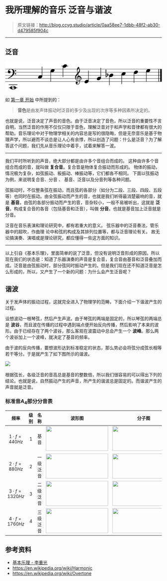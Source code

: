 # 我所理解的音乐 泛音与谐波

[annotation]: <id> (0aa58ee7-1dbb-48f2-ab30-d479585f904c)
[annotation]: <status> (public)
[annotation]: <create_time> (2019-06-09 20:24:29)
[annotation]: <category> (音乐的迷思)
[annotation]: <tags> (音乐理论)
[annotation]: <comments> (false)
[annotation]: <topic> (我所理解的音乐)
[annotation]: <index> (100)


> 原文链接：<http://blog.ccyg.studio/article/0aa58ee7-1dbb-48f2-ab30-d479585f904c>

---

## 泛音

![](../关于和声学的一些理解/images/关于和声学的一些理解-2.svg)

如 [第一章 开始](http://blog.ccyg.studio/article/b95ad9e6-765e-411d-9b63-f06ffcc09b98) 中所提到的：

> **音色**是由发声体振动时泛音的多少及出现的次序等多种因素所决定的。

也就是说，泛音决定了声音的音色。由于泛音决定了音色，所以泛音的重要性不言自明，当然泛音的作用不仅仅只限于音色，理解泛音对于和声学和音律都有很大的帮助。音乐理论中对于物理学相关的内容总是写的很隐晦，但是无奈音乐是基于物理声学，所以避而不谈总是让人心有余悸，所以创造了问题：什么是泛音？为了解答这个问题，我们先从音乐理论中着手，试着来解答一波。

--- 

我们平时所听到的声音，绝大部分都是由许多个音组合而成的。 这种由许多个音组合而成的音，就叫做 **复合音**。复合音是物体复合振动而形成的。 物体的振动，情况极为复杂，如弦振动、板振动、棒振动等，它们都各不相同。 下面以弦振动为例，来说明复合音、分音 、 基音、泛音以及分音列等各种问题。

弦振动时，不仅整条弦在振动，而且弦的各部分（如分为二段、三段、四段、五段等）也同时在振动。由全弦振动而产生的音，也就是我们听得最消楚最响的音，就是 **基音**。由弦的各部分振动而产生的音，音杂较小，一般不易被听出，这就是 **泛音**。构成复合音的各音（包括基音和泛音），叫做 **分音**。也就是基音加上泛音就是分音。

泛音在音乐表演和理论研究中，都有若重大的意义。 弦乐器中的泛音奏法，管乐器中的超吹，作曲理 论中和弦的构成及其排列位置等，都与泛音理论有关。 故无论搞演奏、演唱或是理论研究，都应懂得一些这方面的知识。

--- 

以上引自《基本乐理》，里面简单的说了泛音，但没有说明泛音形成的原因。所以现在我们的状态是：知道了乐器演奏的声音是复合音，复合音由基音和泛音叠加而成。泛音是由弦振动时，部分弦同时振动产生的。但是我们现在还不知道泛音是怎么形成的，所以，又产生了一个新的问题：为什么会产生泛音呢？

## 谐波

关于发声体的振动过程，这就完全进入了物理学的范畴，下面介绍一下谐波产生的过程。

设想波动一根琴弦，然后产生声波。由于琴弦的两端是固定的，所以琴弦的两端总是 **波谷**，而且波在传播的过程中遇到端点便开始反向传播，然后影响了本来的波形。由于已经存在了两个波谷，那么客观在波震动中总会产生一个 **波峰**。那么两个波谷加上一个波峰，就决定了基音的频率。

由于波的反向传播，要想波形达到标准稳定的状态，那么势必会将弦分成弦长相等若干等分。于是就产生了如下图所示的谐波。

![](https://upload.wikimedia.org/wikipedia/commons/thumb/2/2f/Moodswingerscale.svg/375px-Moodswingerscale.svg.png)

根据弦长，各级泛音的音高总是基音的整数倍，所以我们很容易的可以得出下列的结论。也就是说，自然振动产生的声音，所产生的谐波总是固定的。而谐波产生的声音就是泛音。

### 标准音$A_4$部分分音表

| 频率 | 级别 | 名称 | 波形图 | 分子图 |
| :-: | :-: | :-: | :-: | :-: |
| $1 \cdot f = 440 Hz$ | 1 | 基音 | <img src="https://upload.wikimedia.org/wikipedia/commons/thumb/5/54/Pipe001.gif/330px-Pipe001.gif" width="200px" height='80px'/> | <img src="https://upload.wikimedia.org/wikipedia/commons/thumb/2/2f/Molecule1.gif/330px-Molecule1.gif" width="200px" height='80px'/> |
| $2 \cdot f = 880 Hz$ | 2 | 一级泛音 | <img src="https://upload.wikimedia.org/wikipedia/commons/thumb/a/a8/Pipe002.gif/330px-Pipe002.gif" width="200px" height='80px'/> | <img src="https://upload.wikimedia.org/wikipedia/commons/thumb/7/77/Molecule2.gif/330px-Molecule2.gif" width="200px" height='80px'/> |
| $3 \cdot f = 1320 Hz$ | 3 | 二级泛音 | <img src="https://upload.wikimedia.org/wikipedia/commons/thumb/a/a9/Pipe003.gif/330px-Pipe003.gif" width="200px" height='80px'/> | <img src="https://upload.wikimedia.org/wikipedia/commons/thumb/0/04/Molecule3.gif/330px-Molecule3.gif" width="200px" height='80px'/> |
| $4 \cdot f = 1760 Hz$ | 4 | 三级泛音 | <img src="https://upload.wikimedia.org/wikipedia/commons/thumb/6/6c/Pipe004.gif/330px-Pipe004.gif" width="200px" height='80px'/> | <img src="https://upload.wikimedia.org/wikipedia/commons/thumb/0/03/Molecule4.gif/330px-Molecule4.gif" width="200px" height='80px'/> |

## 参考资料

- [基本乐理 - 李重光](https://book.douban.com/subject/3902787/)
- <https://en.wikipedia.org/wiki/Harmonic>
- <https://en.wikipedia.org/wiki/Overtone>
